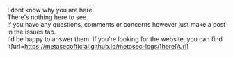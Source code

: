 I dont know why you are here.\
There's nothing here to see.\
If you have any questions, comments or concerns however just make a post in the issues tab.\
I'd be happy to answer them.
If you're looking for the website, you can find it[url=https://metasecofficial.github.io/metasec-logs/]here[/url]
